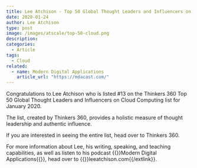 ```yaml
---
title: Lee Atchison - Top 50 Global Thought Leaders and Influencers on Cloud Computing
date: 2020-01-24
author: Lee Atchison
type: post
image: /images/atscale/top-50-cloud.png
description: 
categories:
  - Article
tags:
  - Cloud
related:
  - name: Modern Digital Applications
    article_url: "https://mdacast.com/"
---
```

Congratulations to Lee Atchison who is listed #13 on the Thinkers 360 Top 50 Global Thought Leaders and Influencers on Cloud Computing list for January 2020.

The list, created by Thinkers 360, provides a holistic measure of thought leadership and authentic influence.

If you are interested in seeing the entire list, head over to Thinkers 360.

For more information about Lee, his writing, speaking, and teaching capabilities, as well as listen to his 
podcast {{<extlink url="https://mdacast.com/">}}Modern Digital Applications{{</extlink>}}, 
head over to {{<extlink url="https://leeatchison.com/">}}leeatchison.com{{/extlink}}.
